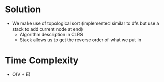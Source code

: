 # Solution
- We make use of topological sort (implemented similar to dfs but use a stack to add current node at end)
  - Algorithm description in CLRS
  - Stack allows us to get the reverse order of what we put in

# Time Complexity
- O(V + E)